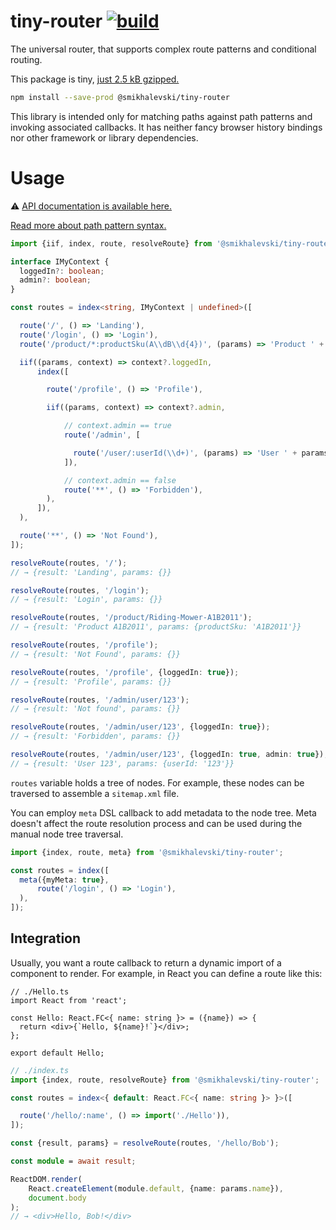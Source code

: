 # tiny-router [![build](https://github.com/smikhalevski/tiny-router/actions/workflows/master.yml/badge.svg?branch=master&event=push)](https://github.com/smikhalevski/tiny-router/actions/workflows/master.yml)

The universal router, that supports complex route patterns and conditional routing.

This package is tiny, [just 2.5 kB gzipped.](https://bundlephobia.com/package/@smikhalevski/tiny-router)

```sh
npm install --save-prod @smikhalevski/tiny-router
```

This library is intended only for matching paths against path patterns and invoking associated callbacks. It has neither
fancy browser history bindings nor other framework or library dependencies.

# Usage

⚠️ [API documentation is available here.](https://smikhalevski.github.io/tiny-router/)

[Read more about path pattern syntax.](https://github.com/smikhalevski/route-pattern)

```ts
import {iif, index, route, resolveRoute} from '@smikhalevski/tiny-router';

interface IMyContext {
  loggedIn?: boolean;
  admin?: boolean;
}

const routes = index<string, IMyContext | undefined>([

  route('/', () => 'Landing'),
  route('/login', () => 'Login'),
  route('/product/*:productSku(A\\dB\\d{4})', (params) => 'Product ' + params.productSku),

  iif((params, context) => context?.loggedIn,
      index([

        route('/profile', () => 'Profile'),

        iif((params, context) => context?.admin,

            // context.admin == true
            route('/admin', [

              route('/user/:userId(\\d+)', (params) => 'User ' + params.userId),
            ]),

            // context.admin == false
            route('**', () => 'Forbidden'),
        ),
      ]),
  ),

  route('**', () => 'Not Found'),
]);

resolveRoute(routes, '/');
// → {result: 'Landing', params: {}}

resolveRoute(routes, '/login');
// → {result: 'Login', params: {}}

resolveRoute(routes, '/product/Riding-Mower-A1B2011');
// → {result: 'Product A1B2011', params: {productSku: 'A1B2011'}}

resolveRoute(routes, '/profile');
// → {result: 'Not Found', params: {}}

resolveRoute(routes, '/profile', {loggedIn: true});
// → {result: 'Profile', params: {}}

resolveRoute(routes, '/admin/user/123');
// → {result: 'Not found', params: {}}

resolveRoute(routes, '/admin/user/123', {loggedIn: true});
// → {result: 'Forbidden', params: {}}

resolveRoute(routes, '/admin/user/123', {loggedIn: true, admin: true});
// → {result: 'User 123', params: {userId: '123'}}
```

`routes` variable holds a tree of nodes. For example, these nodes can be traversed to assemble a `sitemap.xml` file.

You can employ `meta` DSL callback to add metadata to the node tree. Meta doesn't affect the route resolution process
and can be used during the manual node tree traversal.

```ts
import {index, route, meta} from '@smikhalevski/tiny-router';

const routes = index([
  meta({myMeta: true},
      route('/login', () => 'Login'),
  ),
]);
```

## Integration

Usually, you want a route callback to return a dynamic import of a component to render. For example, in React you can
define a route like this:

```tsx
// ./Hello.ts
import React from 'react';

const Hello: React.FC<{ name: string }> = ({name}) => {
  return <div>{`Hello, ${name}!`}</div>;
};

export default Hello;
```

```ts
// ./index.ts
import {index, route, resolveRoute} from '@smikhalevski/tiny-router';

const routes = index<{ default: React.FC<{ name: string }> }>([

  route('/hello/:name', () => import('./Hello')),
]);

const {result, params} = resolveRoute(routes, '/hello/Bob');

const module = await result;

ReactDOM.render(
    React.createElement(module.default, {name: params.name}),
    document.body
);
// → <div>Hello, Bob!</div>
```
